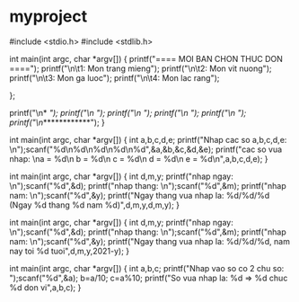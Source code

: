 # myproject
#include <stdio.h>
#include <stdlib.h>

<!-- bai1 -->

int main(int argc, char *argv[]) {
	printf("==== MOI BAN CHON THUC DON ====");
	printf("\n\t1: Mon trang mieng");
	printf("\n\t2: Mon vit nuong");
	printf("\n\t3: Mon ga luoc");
	printf("\n\t4: Mon lac rang");
	
};

printf("\n*           *");
	printf("\n*           *");
	printf("\n*           *");
	printf("\n*           *");
	printf("\n*           *");
	printf("\n*************");
}

<!-- bai 3 -->

int main(int argc, char *argv[]) {
	int a,b,c,d,e;
	printf("Nhap cac so a,b,c,d,e: \n");scanf("%d\n%d\n%d\n%d\n%d",&a,&b,&c,&d,&e);
	printf("cac so vua nhap: \na = %d\n b = %d\n c = %d\n d = %d\n e = %d\n",a,b,c,d,e);
}


<!-- bai 4 -->

int main(int argc, char *argv[]) {
	int d,m,y;
	printf("nhap ngay: \n");scanf("%d",&d);
	printf("nhap thang: \n");scanf("%d",&m);
	printf("nhap nam: \n");scanf("%d",&y);
	printf("Ngay thang vua nhap la: %d/%d/%d (Ngay %d thang %d nam %d)",d,m,y,d,m,y);
}

<!-- bai5 -->

int main(int argc, char *argv[]) {
	int d,m,y;
	printf("nhap ngay: \n");scanf("%d",&d);
	printf("nhap thang: \n");scanf("%d",&m);
	printf("nhap nam: \n");scanf("%d",&y);
	printf("Ngay thang vua nhap la: %d/%d/%d, nam nay toi %d tuoi",d,m,y,2021-y);
}


<!-- bai6 -->

int main(int argc, char *argv[]) {
	int a,b,c;
	printf("Nhap vao so co 2 chu so: ");scanf("%d",&a);
	b=a/10;
	c=a%10;
	printf("So vua nhap la: %d => %d chuc %d don vi",a,b,c);
}


